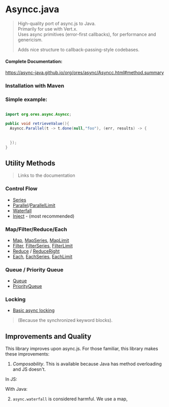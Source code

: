 
# Asyncc.java

>
>  High-quality port of async.js to Java. </br>
>  Primarily for use with Vert.x. </br>
>  Uses async primitives (error-first callbacks), for performance and genericism. </br>
>
>  Adds nice structure to callback-passing-style codebases. 
>

#### Complete Documentation:
https://async-java.github.io/org/ores/async/Asyncc.html#method.summary


### Installation with Maven



### Simple example:

```java

import org.ores.async.Asyncc;

public void retrieveValue(){
  Asyncc.Parallel(t -> t.done(null,"foo"), (err, results) -> {
    
    
  });  
}


```



## Utility Methods
> Links to the documentation

### Control Flow

* [Series](https://www.google.com)
* [Parallel](https://www.google.com)/[ParallelLimit](https://www.google.com) 
* [Waterfall](https://www.google.com)
* [Inject](https://www.google.com) - (most recommended)

### Map/Filter/Reduce/Each

* [Map](https://www.google.com), [MapSeries](https://www.google.com), [MapLimit](https://www.google.com)
* [Filter](https://www.google.com), [FilterSeries](https://www.google.com), [FilterLimit](https://www.google.com)
* [Reduce](https://www.google.com) / [ReduceRight](https://www.google.com)
* [Each](https://www.google.com), [EachSeries](https://www.google.com), [EachLimit](https://www.google.com)


### Queue / Priority Queue

* [Queue](https://www.google.com)
* [PriorityQueue](https://www.google.com)


### Locking

* [Basic async locking](https://www.google.com)
> (Because the synchronized keyword blocks).



## Improvements and Quality

This library improves upon async.js. For those familiar, this library makes these improvements:


1. <i>Composability</i>. This is available because Java has method overloading and JS doesn't.

In JS:


With Java:




2. `async.waterfall` is considered harmful. We use a map, 